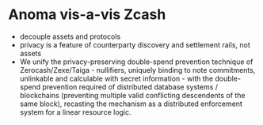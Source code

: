 # Anoma vis-a-vis Zcash

- decouple assets and protocols
- privacy is a feature of counterparty discovery and settlement rails, not assets
- We unify the privacy-preserving double-spend prevention technique of Zerocash/Zexe/Taiga - nullifiers, uniquely binding to note commitments, unlinkable and calculable with secret information - with the double-spend prevention required of distributed database systems / blockchains (preventing multiple valid conflicting descendents of the same block), recasting the mechanism as a distributed enforcement system for a linear resource logic.
